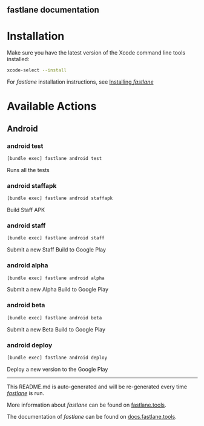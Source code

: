 fastlane documentation
----

# Installation

Make sure you have the latest version of the Xcode command line tools installed:

```sh
xcode-select --install
```

For _fastlane_ installation instructions, see [Installing _fastlane_](https://docs.fastlane.tools/#installing-fastlane)

# Available Actions

## Android

### android test

```sh
[bundle exec] fastlane android test
```

Runs all the tests

### android staffapk

```sh
[bundle exec] fastlane android staffapk
```

Build Staff APK

### android staff

```sh
[bundle exec] fastlane android staff
```

Submit a new Staff Build to Google Play

### android alpha

```sh
[bundle exec] fastlane android alpha
```

Submit a new Alpha Build to Google Play

### android beta

```sh
[bundle exec] fastlane android beta
```

Submit a new Beta Build to Google Play

### android deploy

```sh
[bundle exec] fastlane android deploy
```

Deploy a new version to the Google Play

----

This README.md is auto-generated and will be re-generated every time [_fastlane_](https://fastlane.tools) is run.

More information about _fastlane_ can be found on [fastlane.tools](https://fastlane.tools).

The documentation of _fastlane_ can be found on [docs.fastlane.tools](https://docs.fastlane.tools).
